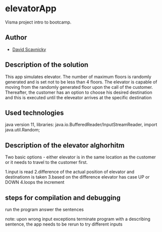 # elevatorApp
Visma project intro to bootcamp.

## Author
 - [David Scavnicky](https://github.com/Scadav00)

## Description of the solution

This app simulates elevator. The number of maximum floors is randomly generated and is set not to be less than 4 floors. 
The elevator is capable of moving from the randomly generated floor upon the call of the customer.
Thereafter, the customer has an option to choose his desired destination and this is executed until the eleveator arrives
at the specific destination

## Used technologies

java version 11, libraries: java.io.BufferedReader/InputStreamReader, import java.util.Random;

## Description of the elevator alghorhitm

Two basic options - either elevator is in the same location as the customer or it needs to travel to the customer first.

1.input is read
2.difference of the actual position of elevator and destinationn is taken
3.based on the difference elevator has case UP or DOWN
4.loops the increment

## steps for compilation and debugging

run the program
answer the sentences

note: upon wrong input exceptions terminate program with a describing sentence, the app needs to be rerun to try different inputs
